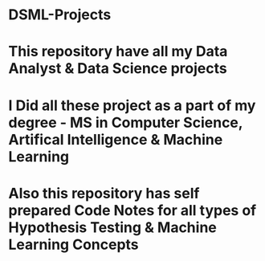 # DSML-Projects
# This repository have all my Data Analyst & Data Science projects 
# I Did all these project as a part of my degree -  MS in Computer Science, Artifical Intelligence & Machine Learning
# Also this repository has self prepared Code Notes for all types of Hypothesis Testing & Machine Learning Concepts
